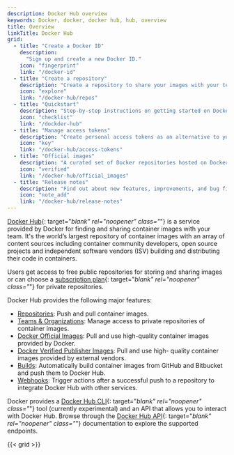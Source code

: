 ```yaml
---
description: Docker Hub overview
keywords: Docker, docker, docker hub, hub, overview
title: Overview
linkTitle: Docker Hub
grid:
  - title: "Create a Docker ID"
    description:
      "Sign up and create a new Docker ID."
    icon: "fingerprint"
    link: "/docker-id"
  - title: "Create a repository"
    description: "Create a repository to share your images with your team, customers, or the Docker community."
    icon: "explore"
    link: "/docker-hub/repos"
  - title: "Quickstart"
    description: "Step-by-step instructions on getting started on Docker Hub."
    icon: "checklist"
    link: "/dockder-hub"
  - title: "Manage access tokens"
    description: "Create personal access tokens as an alternative to your password."
    icon: "key"
    link: "/docker-hub/access-tokens"
  - title: "Official images"
    description: "A curated set of Docker repositories hosted on Docker Hub."
    icon: "verified"
    link: "/docker-hub/official_images"
  - title: "Release notes"
    description: "Find out about new features, improvements, and bug fixes."
    icon: "note_add"
    link: "/docker-hub/release-notes"
---
```


[Docker Hub](https://hub.docker.com){: target="_blank" rel="noopener" class="_"} is a service provided by Docker for
finding and sharing container images with your team. It's the world’s largest repository of container images with an array of content sources including container community developers, open source projects and independent software vendors (ISV) building and distributing their code in containers.

Users get access to free public repositories for storing and sharing images or can choose a [subscription plan](https://www.docker.com/pricing){: target="_blank" rel="noopener" class="_"} for private repositories.

Docker Hub provides the following major features:

* [Repositories](../docker-hub/repos/index.md): Push and pull container images.
* [Teams & Organizations](orgs.md): Manage access to private
repositories of container images.
* [Docker Official Images](official_images.md): Pull and use high-quality
container images provided by Docker.
* [Docker Verified Publisher Images](publish/index.md): Pull and use high-
quality container images provided by external vendors.
* [Builds](builds/index.md): Automatically build container images from
GitHub and Bitbucket and push them to Docker Hub.
* [Webhooks](webhooks.md): Trigger actions after a successful push
  to a repository to integrate Docker Hub with other services.

Docker provides a [Docker Hub CLI](https://github.com/docker/hub-tool#readme){: target="_blank" rel="noopener" class="_"} tool (currently experimental) and an API that allows you to interact with Docker Hub. Browse through the [Docker Hub API](/docker-hub/api/latest/){: target="_blank" rel="noopener" class="_"} documentation to explore the supported endpoints.

{{< grid >}}
